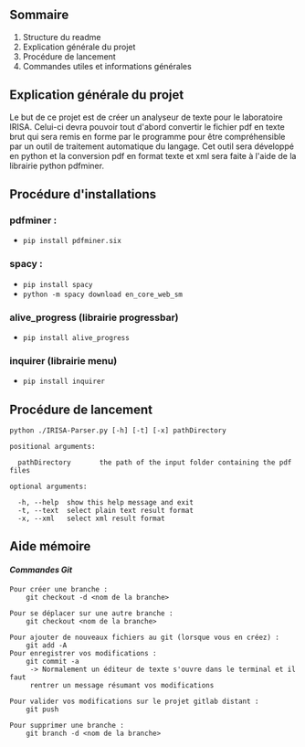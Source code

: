 ## Sommaire

1. Structure du readme
2. Explication générale du projet
3. Procédure de lancement
4. Commandes utiles et informations générales

## Explication générale du projet

Le but de ce projet est de créer un analyseur de texte pour le laboratoire IRISA. Celui-ci devra pouvoir tout d'abord convertir le fichier pdf en texte brut qui sera remis en forme par le programme pour être compréhensible par un outil de traitement automatique du langage.
Cet outil sera développé en python et la conversion pdf en format texte et xml sera faite à l'aide de la librairie python pdfminer.

## Procédure d'installations

### pdfminer :
* ```pip install pdfminer.six```

### spacy :
* ```pip install spacy```
* ```python -m spacy download en_core_web_sm```

### alive_progress (librairie progressbar)

* ```pip install alive_progress```

### inquirer (librairie menu)

* ```pip install inquirer```

## Procédure de lancement
```
python ./IRISA-Parser.py [-h] [-t] [-x] pathDirectory

positional arguments:
  
  pathDirectory       the path of the input folder containing the pdf files

optional arguments:

  -h, --help  show this help message and exit
  -t, --text  select plain text result format
  -x, --xml   select xml result format

```
  

## Aide mémoire

####  _Commandes Git_
```git
Pour créer une branche :
	git checkout -d <nom de la branche>

Pour se déplacer sur une autre branche :
	git checkout <nom de la branche>

Pour ajouter de nouveaux fichiers au git (lorsque vous en créez) :
	git add -A 
Pour enregistrer vos modifications :
	git commit -a 
	 -> Normalement un éditeur de texte s'ouvre dans le terminal et il faut 	
	 rentrer un message résumant vos modifications

Pour valider vos modifications sur le projet gitlab distant :
	git push

Pour supprimer une branche :
	git branch -d <nom de la branche>
```

